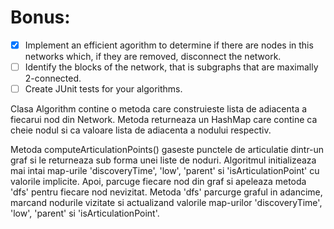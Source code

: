 Bonus:
=====
- [X] Implement an efficient agorithm to determine if there are nodes in this networks which, if they are removed, disconnect the network.
- [ ] Identify the blocks of the network, that is subgraphs that are maximally 2-connected.
- [ ] Create JUnit tests for your algorithms.

Clasa Algorithm contine o metoda care construieste lista de adiacenta a fiecarui nod din Network. Metoda returneaza un HashMap care contine ca cheie nodul si ca valoare lista de adiacenta a nodului respectiv.

Metoda computeArticulationPoints() gaseste punctele de articulatie dintr-un graf si le returneaza sub forma unei liste de noduri.
Algoritmul initializeaza mai intai map-urile 'discoveryTime', 'low', 'parent' si 'isArticulationPoint' cu valorile implicite. Apoi, parcuge fiecare nod din graf si apeleaza metoda 'dfs' pentru fiecare nod nevizitat. 
Metoda 'dfs' parcurge graful in adancime, marcand nodurile vizitate si actualizand valorile map-urilor 'discoveryTime', 'low', 'parent' si 'isArticulationPoint'.